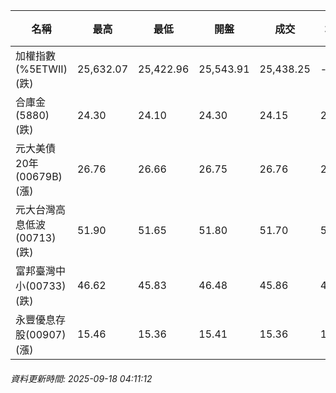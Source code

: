 | 名稱 | 最高 | 最低 | 開盤 | 成交 | 均價 | 成交金額(億) | 昨收 | 漲跌幅 | 漲跌 | 總量 | 昨量 | 振幅 |
| -------- | -------- | -------- | -------- |-------- | -------- | -------- |-------- |-------- |-------- | -------- | -------- |-------- |
|加權指數(%5ETWII) (跌)|25,632.07|25,422.96|25,543.91|25,438.25|-|4,290.47|25,629.64|0.75%|191.39|7,787,098|0|0.82%|
|合庫金(5880) (跌)|24.30|24.10|24.30|24.15|24.21|1.44|24.30|0.62%|0.15|5,953|8,669|0.82%|
|元大美債20年(00679B) (漲)|26.76|26.66|26.75|26.76|26.71|16.66|26.74|0.07%|0.02|62,370|32,633|0.37%|
|元大台灣高息低波(00713) (跌)|51.90|51.65|51.80|51.70|51.73|4.49|51.80|0.19%|0.10|8,686|7,424|0.48%|
|富邦臺灣中小(00733) (跌)|46.62|45.83|46.48|45.86|46.08|0.258|46.39|1.14%|0.53|560|979|1.70%|
|永豐優息存股(00907) (漲)|15.46|15.36|15.41|15.36|15.40|0.122|15.35|0.07%|0.01|794|593|0.65%|
###### 資料更新時間: 2025-09-18 04:11:12